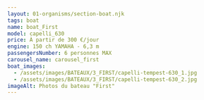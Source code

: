 ```yaml
---
layout: 01-organisms/section-boat.njk
tags: boat
name: boat_First
model: capelli_630
price: À partir de 300 €/jour
engine: 150 ch YAMAHA - 6,3 m
passengersNumber: 6 personnes MAX
carousel_name: carousel_first
boat_images:
  - /assets/images/BATEAUX/3_FIRST/capelli-tempest-630_1.jpg
  - /assets/images/BATEAUX/3_FIRST/capelli-tempest-630_2.jpg
imageAlt: Photos du bateau "First"
---
```

